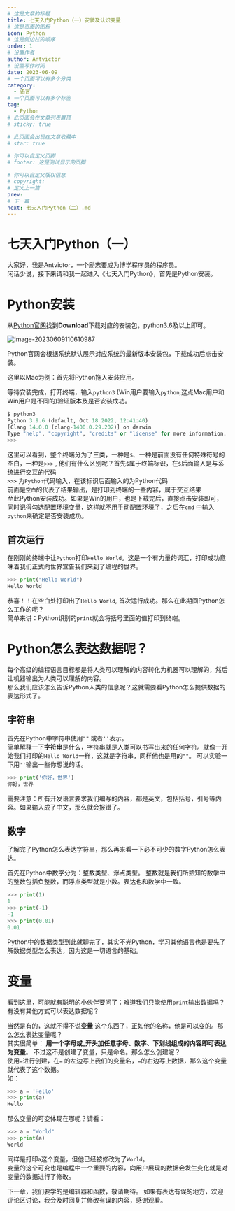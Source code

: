 ```yaml
---
# 这是文章的标题
title: 七天入门Python（一）安装及认识变量
# 这是页面的图标
icon: Python
# 这是侧边栏的顺序
order: 1
# 设置作者
author: Antvictor
# 设置写作时间
date: 2023-06-09
# 一个页面可以有多个分类
category:
  - 语言
# 一个页面可以有多个标签
tag:
  - Python
# 此页面会在文章列表置顶
# sticky: true

# 此页面会出现在文章收藏中
# star: true

# 你可以自定义页脚
# footer: 这是测试显示的页脚

# 你可以自定义版权信息
# copyright: 
# 定义上一篇
prev: 
# 下一篇
next: 七天入门Python（二）.md
---
```

# 七天入门Python（一）
大家好，我是Antvictor，一个励志要成为博学程序员的程序员。<br>
闲话少说，接下来请和我一起进入《七天入门Python》，首先是Python安装。
# Python安装
从[Python官网](https://www.Python.org/)找到**Download**下载对应的安装包，python3.6及以上即可。

![image-20230609110610987](https://img.exceedy.top/img/20230609110611.png)



Python官网会根据系统默认展示对应系统的最新版本安装包，下载成功后点击安装。

这里以Mac为例：首先将Python拖入安装应用。

等待安装完成，打开终端，输入`python3` (Win用户要输入`python`,这点Mac用户和Win用户是不同的)验证版本及是否安装成功。

```Python
$ python3
Python 3.9.6 (default, Oct 18 2022, 12:41:40)
[Clang 14.0.0 (clang-1400.0.29.202)] on darwin
Type "help", "copyright", "credits" or "license" for more information.
>>>
```
这里可以看到，整个终端分为了三类，一种是`$`、一种是前面没有任何特殊符号的空白，一种是`>>>` , 他们有什么区别呢？首先`$`属于终端标识，在`$`后面输入是与系统进行交互的代码<br>
`>>>` 为`Python`代码输入，在该标识后面输入的为Python代码<br>
前面是`空白`的代表了结果输出，是打印到终端的一些内容，属于交互结果<br>
至此Python安装成功。如果是Win的用户，也是下载完后，直接点击安装即可，
同时记得勾选配置环境变量，这样就不用手动配置环境了，之后在`cmd`
中输入`python`来确定是否安装成功。
## 首次运行
在刚刚的终端中让`Python`打印`Hello World`。这是一个有力量的词汇，打印成功意味着我们正式向世界宣告我们来到了编程的世界。
```Python
>>> print("Hello World")
Hello World
```
恭喜！！在空白处打印出了`Hello World`, 首次运行成功。那么在此期间Python怎么工作的呢？<br>
简单来讲：Python识别的`print`就会将括号里面的值打印到终端。

# Python怎么表达数据呢？
每个高级的编程语言目标都是将人类可以理解的内容转化为机器可以理解的，然后让机器输出为人类可以理解的内容。<br>
那么我们应该怎么告诉Python人类的信息呢？这就需要看Python怎么提供数据的表达形式了。
## 字符串
首先在Python中字符串使用`""` 或者`''`表示。<br>
简单解释一下**字符串**是什么，字符串就是人类可以书写出来的任何字符。就像一开始我们打印的`Hello World`一样，这就是字符串，同样他也是用的`""`。
可以实验一下用`''`输出一些你想说的话。
```Python
>>> print('你好，世界')
你好，世界
```
需要注意：所有开发语言要求我们编写的内容，都是英文，包括括号，引号等内容。如果输入成了中文，那么就会报错了。
## 数字
了解完了Python怎么表达字符串，那么再来看一下必不可少的数字Python怎么表达。

首先在Python中数字分为：整数类型、浮点类型。 整数就是我们所熟知的数学中的整数包括负整数，而浮点类型就是小数。表达也和数学中一致。

```Python
>>> print(1)
1
>>> print(-1)
-1
>>> print(0.01)
0.01
```

Python中的数据类型到此就聊完了，其实不光Python，学习其他语言也是要先了解数据类型怎么表达，因为这是一切语言的基础。

# 变量
看到这里，可能就有聪明的小伙伴要问了：难道我们只能使用`print`输出数据吗？有没有其他方式可以表达数据呢？<br>

当然是有的，这就不得不说**变量** 这个东西了，正如他的名称，他是可以变的。那么怎么表达变量呢？<br> 其实很简单：
**用一个字母或_开头加任意字母、数字、下划线组成的内容即可表达为变量**。 不过这不是创建了变量，只是命名。那么怎么创建呢？<br>
使用`=`进行创建，在`=` 的左边写上我们的变量名，`=`的右边写上数据，那么这个变量就代表了这个数据。<br>
如：
```Python
>>> a = 'Hello'
>>> print(a)
Hello
```
那么变量的可变体现在哪呢？请看：
```Python
>>> a = "World"
>>> print(a)
World
```
同样是打印`a`这个变量，但他已经被修改为了`World`。<br> 
变量的这个可变也是编程中一个重要的内容，向用户展现的数据会发生变化就是对变量的数据进行了修改。

下一章，我们要学的是编辑器和函数，敬请期待。
如果有表达有误的地方，欢迎评论区讨论，我会及时回复并修改有误的内容，感谢观看。